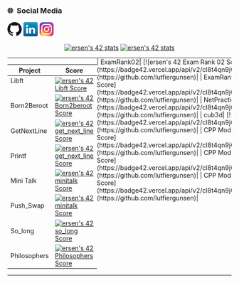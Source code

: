 
<h3> 🌐 &nbsp;Social Media</h3>

[![GitHub](Icons/github.png)](https://github.com/lutfiergunsen)
[![LinkedIn](Icons/linkedin.png)](https://www.linkedin.com/in/ergunsen/)
[![Instagram](Icons/instagram.png)](https://www.instagram.com/ergunsen17/)
<p align="center">
<a href="https://profile.intra.42.fr/users/ersen"><img width="48%" src="https://badge42.vercel.app/api/v2/cl1lkdqj3000609l1klzziqu1/stats?cursusId=9&coalitionId=233" alt="ersen's 42 stats"/></a>
   <a href="https://profile.intra.42.fr/users/ersen"><img width="48%" src="https://badge42.vercel.app/api/v2/cl1lkdqj3000609l1klzziqu1/stats?cursusId=21&coalitionId=233" alt="ersen's 42 stats" /></a>
<table  align="center">

<tr style="display:flex; justify-content:space-around;"><td style="padding:0;">

|Project|Score| 
-------|-------------------
| Libft <img width=150>|[![ersen's 42 Libft Score](https://badge42.vercel.app/api/v2/cl8t4qn9j00060gl6lxit70h1/project/2507410)](https://github.com/lutfiergunsen)|
| Born2Beroot| [![ersen's 42 Born2beroot Score](https://badge42.vercel.app/api/v2/cl8t4qn9j00060gl6lxit70h1/project/2565437)](https://github.com/lutfiergunsen)|
| GetNextLine| [![ersen's 42 get_next_line Score](https://badge42.vercel.app/api/v2/cl8t4qn9j00060gl6lxit70h1/project/2600162)](https://github.com/lutfiergunsen)|
| Printf| [![ersen's 42 get_next_line Score](https://badge42.vercel.app/api/v2/cl8t4qn9j00060gl6lxit70h1/project/2600162)](https://github.com/lutfiergunsen)|
| Mini Talk| [![ersen's 42 minitalk Score](https://badge42.vercel.app/api/v2/cl8t4qn9j00060gl6lxit70h1/project/2638751)](https://github.com/lutfiergunsen)|
| Push_Swap| [![ersen's 42 minitalk Score](https://badge42.vercel.app/api/v2/cl8t4qn9j00060gl6lxit70h1/project/2638751)](https://github.com/lutfiergunsen)|
| So_long | [![ersen's 42 so_long Score](https://badge42.vercel.app/api/v2/cl8t4qn9j00060gl6lxit70h1/project/2723792)](https://github.com/lutfiergunsen)|
| Philosophers| [![ersen's 42 Philosophers Score](https://badge42.vercel.app/api/v2/cl8t4qn9j00060gl6lxit70h1/project/2883127)](https://github.com/lutfiergunsen)|
</td>

<td style="padding:0; margin:0;">
| ExamRank02| [![ersen's 42 Exam Rank 02 Score](https://badge42.vercel.app/api/v2/cl8t4qn9j00060gl6lxit70h1/project/2628328)](https://github.com/lutfiergunsen)|
| ExamRank03| [![ersen's 42 Exam Rank 02 Score](https://badge42.vercel.app/api/v2/cl8t4qn9j00060gl6lxit70h1/project/2628328)](https://github.com/lutfiergunsen)|
| NetPractice| [![ersen's 42 NetPractice Score](https://badge42.vercel.app/api/v2/cl8t4qn9j00060gl6lxit70h1/project/2993872)](https://github.com/lutfiergunsen)|
| cub3d| [![ersen's 42 cub3d Score](https://badge42.vercel.app/api/v2/cl8t4qn9j00060gl6lxit70h1/project/3053019)](https://github.com/lutfiergunsen)|
| CPP Module 00| [![ersen's 42 CPP Module 00 Score](https://badge42.vercel.app/api/v2/cl8t4qn9j00060gl6lxit70h1/project/2993873)](https://github.com/lutfiergunsen)|
| CPP Module 01| [![ersen's 42 CPP Module 01 Score](https://badge42.vercel.app/api/v2/cl8t4qn9j00060gl6lxit70h1/project/3089227)](https://github.com/lutfiergunsen)|
| CPP Module 02| [![ersen's 42 CPP Module 02 Score](https://badge42.vercel.app/api/v2/cl8t4qn9j00060gl6lxit70h1/project/3117403)](https://github.com/lutfiergunsen)|
</td></tr></table>
</p>
